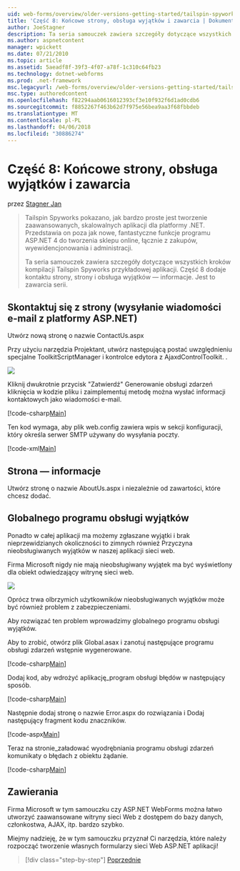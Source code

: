 ```yaml
---
uid: web-forms/overview/older-versions-getting-started/tailspin-spyworks/tailspin-spyworks-part-8
title: 'Część 8: Końcowe strony, obsługa wyjątków i zawarcia | Dokumentacja firmy Microsoft'
author: JoeStagner
description: Ta seria samouczek zawiera szczegóły dotyczące wszystkich kroków kompilacji Tailspin Spyworks przykładowej aplikacji. Część 8 dodaje kontaktu strony, strony i wyjątków — informacje...
ms.author: aspnetcontent
manager: wpickett
ms.date: 07/21/2010
ms.topic: article
ms.assetid: 5aeadf8f-39f3-4f07-a78f-1c310c64fb23
ms.technology: dotnet-webforms
ms.prod: .net-framework
msc.legacyurl: /web-forms/overview/older-versions-getting-started/tailspin-spyworks/tailspin-spyworks-part-8
msc.type: authoredcontent
ms.openlocfilehash: f82294aab0616012393cf3e10f932f6d1ad0cdb6
ms.sourcegitcommit: f8852267f463b62d7f975e56bea9aa3f68fbbdeb
ms.translationtype: MT
ms.contentlocale: pl-PL
ms.lasthandoff: 04/06/2018
ms.locfileid: "30886274"
---
```

<a name="part-8-final-pages-exception-handling-and-conclusion"></a>Część 8: Końcowe strony, obsługa wyjątków i zawarcia
====================
przez [Stagner Jan](https://github.com/JoeStagner)

> Tailspin Spyworks pokazano, jak bardzo proste jest tworzenie zaawansowanych, skalowalnych aplikacji dla platformy .NET. Przedstawia on poza jak nowe, fantastyczne funkcje programu ASP.NET 4 do tworzenia sklepu online, łącznie z zakupów, wyewidencjonowania i administracji.
> 
> Ta seria samouczek zawiera szczegóły dotyczące wszystkich kroków kompilacji Tailspin Spyworks przykładowej aplikacji. Część 8 dodaje kontaktu strony, strony i obsługa wyjątków — informacje. Jest to zawarcia serii.


## <a id="_Toc260221680"></a>  Skontaktuj się z strony (wysyłanie wiadomości e-mail z platformy ASP.NET)

Utwórz nową stronę o nazwie ContactUs.aspx

Przy użyciu narzędzia Projektant, utwórz następującą postać uwzględnieniu specjalne ToolkitScriptManager i kontrolce edytora z AjaxdControlToolkit. .

![](tailspin-spyworks-part-8/_static/image1.jpg)

Kliknij dwukrotnie przycisk "Zatwierdź" Generowanie obsługi zdarzeń kliknięcia w kodzie pliku i zaimplementuj metodę można wysłać informacji kontaktowych jako wiadomości e-mail.

[!code-csharp[Main](tailspin-spyworks-part-8/samples/sample1.cs)]

Ten kod wymaga, aby plik web.config zawiera wpis w sekcji konfiguracji, który określa serwer SMTP używany do wysyłania poczty.

[!code-xml[Main](tailspin-spyworks-part-8/samples/sample2.xml)]

## <a id="_Toc260221681"></a>  Strona — informacje

Utwórz stronę o nazwie AboutUs.aspx i niezależnie od zawartości, które chcesz dodać.

## <a id="_Toc260221682"></a>  Globalnego programu obsługi wyjątków

Ponadto w całej aplikacji ma możemy zgłaszane wyjątki i brak nieprzewidzianych okoliczności to zimnych również Przyczyna nieobsługiwanych wyjątków w naszej aplikacji sieci web.

Firma Microsoft nigdy nie mają nieobsługiwany wyjątek ma być wyświetlony dla obiekt odwiedzający witrynę sieci web.

![](tailspin-spyworks-part-8/_static/image2.jpg)

Oprócz trwa olbrzymich użytkowników nieobsługiwanych wyjątków może być również problem z zabezpieczeniami.

Aby rozwiązać ten problem wprowadzimy globalnego programu obsługi wyjątków.

Aby to zrobić, otwórz plik Global.asax i zanotuj następujące programu obsługi zdarzeń wstępnie wygenerowane.

[!code-csharp[Main](tailspin-spyworks-part-8/samples/sample3.cs)]

Dodaj kod, aby wdrożyć aplikację\_program obsługi błędów w następujący sposób.

[!code-csharp[Main](tailspin-spyworks-part-8/samples/sample4.cs)]

Następnie dodaj stronę o nazwie Error.aspx do rozwiązania i Dodaj następujący fragment kodu znaczników.

[!code-aspx[Main](tailspin-spyworks-part-8/samples/sample5.aspx)]

Teraz na stronie\_załadować wyodrębniania programu obsługi zdarzeń komunikaty o błędach z obiektu żądanie.

[!code-csharp[Main](tailspin-spyworks-part-8/samples/sample6.cs)]

## <a id="_Toc260221683"></a>  Zawierania

Firma Microsoft w tym samouczku czy ASP.NET WebForms można łatwo utworzyć zaawansowane witryny sieci Web z dostępem do bazy danych, członkostwa, AJAX, itp. bardzo szybko.

Miejmy nadzieję, że w tym samouczku przyznał Ci narzędzia, które należy rozpocząć tworzenie własnych formularzy sieci Web ASP.NET aplikacji!

> [!div class="step-by-step"]
> [Poprzednie](tailspin-spyworks-part-7.md)
